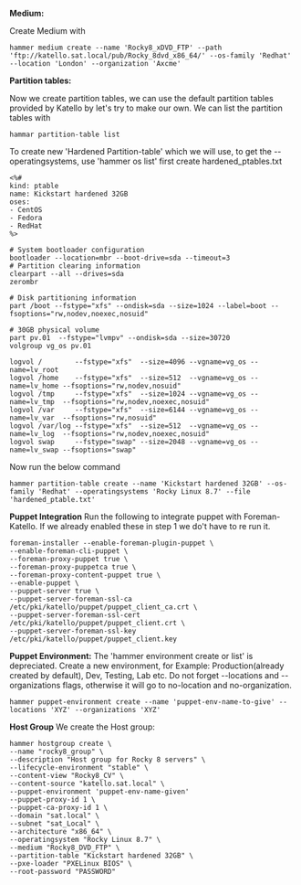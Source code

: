 <b>Medium:</b></n>

Create Medium with

```
hammer medium create --name 'Rocky8_xDVD_FTP' --path 'ftp://katello.sat.local/pub/Rocky_8dvd_x86_64/' --os-family 'Redhat' --location 'London' --organization 'Axcme'
```

<b>Partition tables:</b></n>

Now we create partition tables, we can use the default partition tables provided by Katello by let's try to make our own. 
We can list the partition tables with
```
hammar partition-table list
```

To create new 'Hardened Partition-table' which we will use, to get the --operatingsystems, use 'hammer os list'
first create hardened_ptables.txt
```
<%#
kind: ptable
name: Kickstart hardened 32GB
oses:
- CentOS
- Fedora
- RedHat
%>

# System bootloader configuration
bootloader --location=mbr --boot-drive=sda --timeout=3
# Partition clearing information
clearpart --all --drives=sda
zerombr 

# Disk partitioning information
part /boot --fstype="xfs" --ondisk=sda --size=1024 --label=boot --fsoptions="rw,nodev,noexec,nosuid"

# 30GB physical volume
part pv.01  --fstype="lvmpv" --ondisk=sda --size=30720
volgroup vg_os pv.01

logvol /        --fstype="xfs"  --size=4096 --vgname=vg_os --name=lv_root
logvol /home    --fstype="xfs"  --size=512  --vgname=vg_os --name=lv_home --fsoptions="rw,nodev,nosuid"
logvol /tmp     --fstype="xfs"  --size=1024 --vgname=vg_os --name=lv_tmp  --fsoptions="rw,nodev,noexec,nosuid"
logvol /var     --fstype="xfs"  --size=6144 --vgname=vg_os --name=lv_var  --fsoptions="rw,nosuid"
logvol /var/log --fstype="xfs"  --size=512  --vgname=vg_os --name=lv_log  --fsoptions="rw,nodev,noexec,nosuid"
logvol swap     --fstype="swap" --size=2048 --vgname=vg_os --name=lv_swap --fsoptions="swap"
```
Now run the below command
```
hammer partition-table create --name 'Kickstart hardened 32GB' --os-family 'Redhat' --operatingsystems 'Rocky Linux 8.7' --file 'hardened_ptable.txt'
```
<b>Puppet Integration</b></n>
Run the following to integrate puppet with Foreman-Katello. If we already enabled these in step 1 we do't have to re run it.
```
foreman-installer --enable-foreman-plugin-puppet \
--enable-foreman-cli-puppet \
--foreman-proxy-puppet true \
--foreman-proxy-puppetca true \
--foreman-proxy-content-puppet true \
--enable-puppet \
--puppet-server true \
--puppet-server-foreman-ssl-ca /etc/pki/katello/puppet/puppet_client_ca.crt \
--puppet-server-foreman-ssl-cert /etc/pki/katello/puppet/puppet_client.crt \
--puppet-server-foreman-ssl-key /etc/pki/katello/puppet/puppet_client.key
```

<b>Puppet Environment:</b></n>
The 'hammer environment create or list' is depreciated.
Create a new environment, for Example: Production(already created by default), Dev, Testing, Lab etc. 
Do not forget --locations and --organizations flags, otherwise it will go to no-location and no-organization.
```
hammer puppet-environment create --name 'puppet-env-name-to-give' --locations 'XYZ' --organizations 'XYZ'
```

<b>Host Group</b></n>
We create the Host group:
```
hammer hostgroup create \
--name "rocky8_group" \
--description "Host group for Rocky 8 servers" \
--lifecycle-environment "stable" \
--content-view "Rocky8_CV" \
--content-source "katello.sat.local" \
--puppet-environment 'puppet-env-name-given'
--puppet-proxy-id 1 \
--puppet-ca-proxy-id 1 \
--domain "sat.local" \
--subnet "sat_Local" \
--architecture "x86_64" \
--operatingsystem "Rocky Linux 8.7" \
--medium "Rocky8_DVD_FTP" \
--partition-table "Kickstart hardened 32GB" \
--pxe-loader "PXELinux BIOS" \
--root-password "PASSWORD"
```
